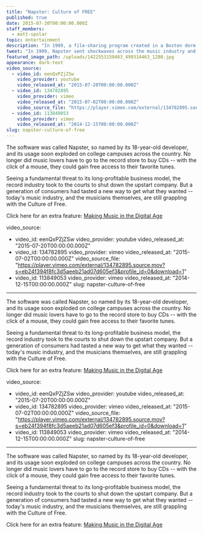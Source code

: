 ```yaml
---
title: "Napster: Culture of FREE"
published: true
date: 2015-07-30T00:00:00.000Z
staff_members:
  - matt-spolar
topic: entertainment
description: "In 1999, a file-sharing program created in a Boston dorm room sent shockwaves across the music industry and served notice that a major cultural shift was underway."
tweet: "In 1999, Napster sent shockwaves across the music industry and ushered in the “culture of free.” "
featured_image_path: /uploads/1422553159483_499314463_1280.jpg
appearance: dark-text
video_source:
  - video_id: eenQxPZjZSw
    video_provider: youtube
    video_released_at: "2015-07-20T00:00:00.000Z"
  - video_id: 134782895
    video_provider: vimeo
    video_released_at: "2015-07-02T00:00:00.000Z"
    video_source_file: "https://player.vimeo.com/external/134782895.source.mov?s=eb24f394f8fc3d5aeeb21ad07d605ef3&profile_id=0&download=1"
  - video_id: 113849053
    video_provider: vimeo
    video_released_at: "2014-12-15T00:00:00.000Z"
slug: napster-culture-of-free
---
```


The software was called Napster, so named by its 18-year-old developer, and its usage soon exploded on college campuses across the country. No longer did music lovers have to go to the record store to buy CDs -- with the click of a mouse, they could gain free access to their favorite tunes.

Seeing a fundamental threat to its long-profitable business model, the record industry took to the courts to shut down the upstart company. But a generation of consumers had tasted a new way to get what they wanted -- today's music industry, and the musicians themselves, are still grappling with the Culture of Free.

Click here for an extra feature: [Making Music in the Digital Age](http://retroreport.org/reports/making-music-in-the-digital-age/)

video_source:
  - video_id: eenQxPZjZSw
    video_provider: youtube
    video_released_at: "2015-07-20T00:00:00.000Z"
  - video_id: 134782895
    video_provider: vimeo
    video_released_at: "2015-07-02T00:00:00.000Z"
    video_source_file: "https://player.vimeo.com/external/134782895.source.mov?s=eb24f394f8fc3d5aeeb21ad07d605ef3&profile_id=0&download=1"
  - video_id: 113849053
    video_provider: vimeo
    video_released_at: "2014-12-15T00:00:00.000Z"
slug: napster-culture-of-free
---

The software was called Napster, so named by its 18-year-old developer, and its usage soon exploded on college campuses across the country. No longer did music lovers have to go to the record store to buy CDs -- with the click of a mouse, they could gain free access to their favorite tunes.

Seeing a fundamental threat to its long-profitable business model, the record industry took to the courts to shut down the upstart company. But a generation of consumers had tasted a new way to get what they wanted -- today's music industry, and the musicians themselves, are still grappling with the Culture of Free.

Click here for an extra feature: [Making Music in the Digital Age](http://retroreport.org/reports/making-music-in-the-digital-age/)

video_source:
  - video_id: eenQxPZjZSw
    video_provider: youtube
    video_released_at: "2015-07-20T00:00:00.000Z"
  - video_id: 134782895
    video_provider: vimeo
    video_released_at: "2015-07-02T00:00:00.000Z"
    video_source_file: "https://player.vimeo.com/external/134782895.source.mov?s=eb24f394f8fc3d5aeeb21ad07d605ef3&profile_id=0&download=1"
  - video_id: 113849053
    video_provider: vimeo
    video_released_at: "2014-12-15T00:00:00.000Z"
slug: napster-culture-of-free
---

The software was called Napster, so named by its 18-year-old developer, and its usage soon exploded on college campuses across the country. No longer did music lovers have to go to the record store to buy CDs -- with the click of a mouse, they could gain free access to their favorite tunes.

Seeing a fundamental threat to its long-profitable business model, the record industry took to the courts to shut down the upstart company. But a generation of consumers had tasted a new way to get what they wanted -- today's music industry, and the musicians themselves, are still grappling with the Culture of Free.

Click here for an extra feature: [Making Music in the Digital Age](http://retroreport.org/reports/making-music-in-the-digital-age/)

